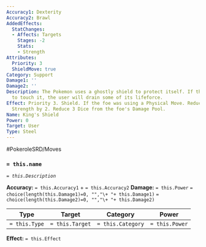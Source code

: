 ```yaml
---
Accuracy1: Dexterity
Accuracy2: Brawl
AddedEffects:
  StatChanges:
  - Affects: Targets
    Stages: -2
    Stats:
    - Strength
Attributes:
  Priority: 3
  ShieldMove: true
Category: Support
Damage1: ''
Damage2: ''
Description: The Pokemon uses a ghostly shield to protect itself. If the foe managed
  to touch it, the user will drain some of its lifeforce.
Effect: Priority 3. Shield. If the foe was using a Physical Move. Reduce the foe's
  Strength by 2. Reduce 3 Dice from the foe's Damage Pool.
Name: King's Shield
Power: 0
Target: User
Type: Steel
---
```


#PokeroleSRD/Moves

### `= this.name`
*`= this.Description`*

**Accuracy:** `= this.Accuracy1` + `= this.Accuracy2`
**Damage:** `= this.Power` `= choice(length(this.Damage1)=0, "","\+ "+ this.Damage1)` `= choice(length(this.Damage2)=0, "","\+ "+ this.Damage2)`

| Type          | Target          | Category          | Power          |
| ------------- | --------------- | ----------------  | -------------- |
| `= this.Type` | `= this.Target` | `= this.Category` | `= this.Power` | 

**Effect:** `= this.Effect`